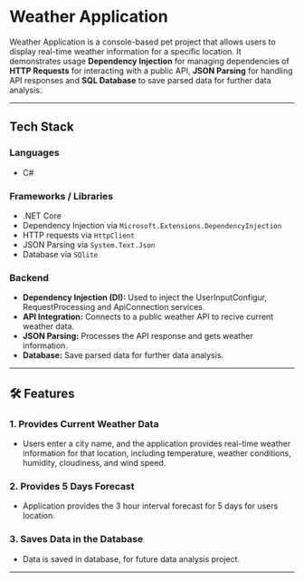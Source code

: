 # Weather Application

Weather Application is a console-based pet project that allows users to display real-time weather information for a specific location. It demonstrates usage **Dependency Injection** for managing dependencies of **HTTP Requests** for interacting with a public API, **JSON Parsing** for handling API responses and **SQL Database** to save parsed data for further data analysis.

---

## Tech Stack

### Languages
- C#

### Frameworks / Libraries
- .NET Core
- Dependency Injection via `Microsoft.Extensions.DependencyInjection`
- HTTP requests via `HttpClient`
- JSON Parsing via `System.Text.Json`
- Database via `SQlite`

### Backend

- **Dependency Injection (DI):** Used to inject the UserInputConfigur, RequestProcessing and ApiConnection services.
- **API Integration:** Connects to a public weather API to recive current weather data.
- **JSON Parsing:** Processes the API response and gets weather information.
- **Database:** Save parsed data for further data analysis.

---

## 🛠 Features

### 1. Provides Current Weather Data
- Users enter a city name, and the application provides real-time weather information for that location, including temperature, weather conditions, humidity, cloudiness, and wind speed.

### 2. Provides 5 Days Forecast
- Application provides the 3 hour interval forecast for 5 days for users location.

### 3. Saves Data in the Database
- Data is saved in database, for future data analysis project.

---
